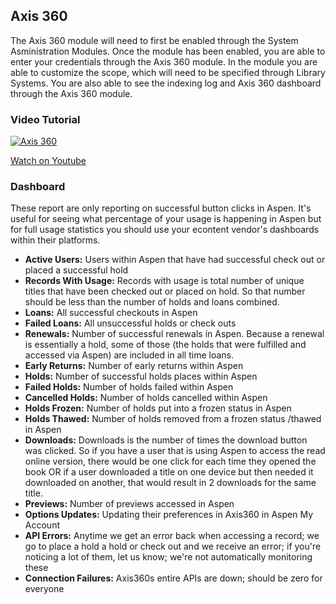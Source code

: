 ## Axis 360

The Axis 360 module will need to first be enabled through the System Asministration Modules. Once the module has been enabled, you are able to enter your credentials through the Axis 360 module. In the module you are able to customize the scope, which will need to be specified through Library Systems. You are also able to see the indexing log and Axis 360 dashboard through the Axis 360 module.

### Video Tutorial

[![Axis 360](/manual/images/Axis-360.jpg)](https://youtu.be/w8cF7XThMAY)

[Watch on Youtube](https://youtu.be/w8cF7XThMAY)

### Dashboard
These report are only reporting on successful button clicks in Aspen. It's useful for seeing what percentage of your usage is happening in Aspen but for full usage statistics you should use your econtent vendor's dashboards within their platforms.
- **Active Users:**	Users within Aspen that have had successful check out or placed a successful hold
- **Records With Usage:**	Records with usage is total number of unique titles that have been checked out or placed on hold. So that number should be less than the number of holds and loans combined.
- **Loans:**	All successful checkouts in Aspen
- **Failed Loans:**	All unsuccessful holds or check outs
- **Renewals:**	Number of successful renewals in Aspen. Because a renewal is essentially a hold, some of those (the holds that were fulfilled and accessed via Aspen) are included in all time loans.
- **Early Returns:**	Number of early returns within Aspen
- **Holds:**	Number of successful holds places within Aspen
- **Failed Holds:**	Number of holds failed within Aspen
- **Cancelled Holds:**	Number of holds cancelled within Aspen
- **Holds Frozen:**	Number of holds put into a frozen status in Aspen
- **Holds Thawed:**	Number of holds removed from a frozen status /thawed in Aspen
- **Downloads:**	Downloads is the number of times the download button was clicked. So if you have a user that is using Aspen to access the read online version, there would be one click for each time they opened the book OR if a user downloaded a title on one device but then needed it downloaded on another, that would result in 2 downloads for the same title.
- **Previews:**	Number of previews accessed in Aspen
- **Options Updates:**	Updating their preferences in Axis360 in Aspen My Account
- **API Errors:**	Anytime we get an error back when accessing a record; we go to place a hold a hold or check out and we receive an error; if you're noticing a lot of them, let us know; we're not automatically monitoring these
- **Connection Failures:** 	Axis360s entire APIs are down; should be zero for everyone

